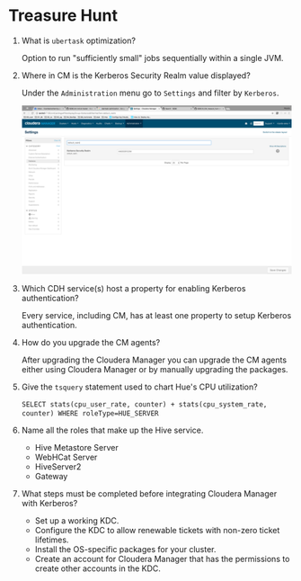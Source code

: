 # Treasure Hunt

1. What is `ubertask` optimization?

    Option to run "sufficiently small" jobs sequentially within a single JVM.

1. Where in CM is the Kerberos Security Realm value displayed?

   Under the `Administration` menu go to `Settings` and filter by `Kerberos`.

   ![Kerberos Security Realm](default_realm.png)

1. Which CDH service(s) host a property for enabling Kerberos authentication?

   Every service, including CM, has at least one property to setup Kerberos authentication.

1. How do you upgrade the CM agents?

   After upgrading the Cloudera Manager you can upgrade the CM agents either using Cloudera Manager or by manually upgrading the packages.

1. Give the `tsquery` statement used to chart Hue's CPU utilization?

    ```code
    SELECT stats(cpu_user_rate, counter) + stats(cpu_system_rate, counter) WHERE roleType=HUE_SERVER
    ```

1. Name all the roles that make up the Hive service.

    - Hive Metastore Server
    - WebHCat Server
    - HiveServer2
    - Gateway

1. What steps must be completed before integrating Cloudera Manager with Kerberos?

    - Set up a working KDC.
    - Configure the KDC to allow renewable tickets with non-zero ticket lifetimes.
    - Install the OS-specific packages for your cluster.
    - Create an account for Cloudera Manager that has the permissions to create other accounts in the KDC.